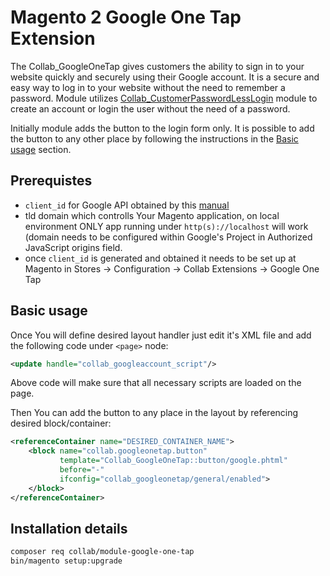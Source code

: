 # Magento 2 Google One Tap Extension

The Collab_GoogleOneTap gives customers the ability to sign in to your website quickly and securely 
using their Google account. It is a secure and easy way to log in to your website without the need
to remember a password. Module utilizes [Collab_CustomerPasswordLessLogin](https://github.com/collabpl/magento2-module-customer-passwordless-login) 
module to create an account or login the user without the need of a password.

Initially module adds the button to the login form only. It is possible to add the button to any other place
by following the instructions in the [Basic usage](#basic-usage) section.


## Prerequistes
- `client_id` for Google API obtained by this [manual](https://developers.google.com/identity/oauth2/web/guides/get-google-api-clientid)
- tld domain which controlls Your Magento application, on local environment ONLY app running under `http(s)://localhost` will work (domain needs to be configured within Google's Project in Authorized JavaScript origins field.
- once `client_id` is generated and obtained it needs to be set up at Magento in Stores -> Configuration -> Collab Extensions -> Google One Tap


## Basic usage
Once You will define desired layout handler just edit it's XML file and add the following code under `<page>` node:
```xml
<update handle="collab_googleaccount_script"/>
```
Above code will make sure that all necessary scripts are loaded on the page.

Then You can add the button to any place in the layout by referencing desired block/container:
```xml
<referenceContainer name="DESIRED_CONTAINER_NAME">
    <block name="collab.googleonetap.button"
           template="Collab_GoogleOneTap::button/google.phtml"
           before="-"
           ifconfig="collab_googleonetap/general/enabled">
    </block>
</referenceContainer>
```


## Installation details
```bash
composer req collab/module-google-one-tap
bin/magento setup:upgrade
```
